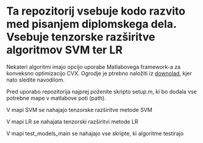 # Ta repozitorij vsebuje kodo razvito med pisanjem diplomskega dela. Vsebuje tenzorske razširitve algoritmov SVM ter LR 

Nekateri algoritmi imajo opcijo uporabe Matlabovega framework-a za konveksno optimizacijo CVX. Ogrodje je ptrebno naložiti iz [downolad](https://cvxr.com/cvx/download/), kjer nato sledite navodilom.

Pred uporabo repozitorija najprej poženite skripto setup.m, ki bo dodala vse potrebne mape v matlabove poti (path).

V mapi SVM se nahajajo tenzorske razširitve metode SVM

V mapi LR se nahajata tenzorski razširitvi metode LR

V mapi test_models_main se nahajajo vse skripte, ki algoritme testirajo
